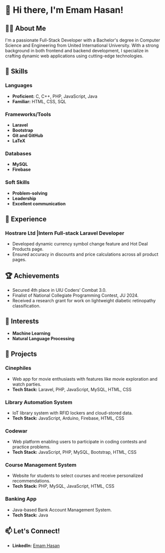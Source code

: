 
# 👋 Hi there, I'm Emam Hasan!

## 👨‍💻 About Me

I'm a passionate Full-Stack Developer with a Bachelor's degree in Computer Science and Engineering from United International University. With a strong background in both frontend and backend development, I specialize in crafting dynamic web applications using cutting-edge technologies.

## 🚀 Skills

### Languages
- **Proficient:** C, C++, PHP, JavaScript, Java
- **Familiar:** HTML, CSS, SQL

### Frameworks/Tools
- **Laravel**
- **Bootstrap**
- **Git and GitHub**
- **LaTeX**

### Databases
- **MySQL**
- **Firebase**

### Soft Skills
- **Problem-solving**
- **Leadership**
- **Excellent communication**

## 💼 Experience

### Hostrare Ltd |Intern Full-stack Laravel Developer
- Developed dynamic currency symbol change feature and Hot Deal Products page.
- Ensured accuracy in discounts and price calculations across all product pages.

## 🏆 Achievements

- Secured 4th place in UIU Coders’ Combat 3.0.
- Finalist of National Collegiate Programming Contest, JU 2024.
- Received a research grant for work on lightweight diabetic retinopathy classification.

## 🌱 Interests

- **Machine Learning**
- **Natural Language Processing**

## 📂 Projects

### Cinephiles
- Web app for movie enthusiasts with features like movie exploration and watch parties.
- **Tech Stack:** Laravel, PHP, JavaScript, MySQL, HTML, CSS

### Library Automation System
- IoT library system with RFID lockers and cloud-stored data.
- **Tech Stack:** JavaScript, Arduino, Firebase, HTML, CSS

### Codewar
- Web platform enabling users to participate in coding contests and practice problems.
- **Tech Stack:** JavaScript, PHP, MySQL, Bootstrap, HTML, CSS

### Course Management System
- Website for students to select courses and receive personalized recommendations.
- **Tech Stack:** PHP, MySQL, JavaScript, HTML, CSS

### Banking App
- Java-based Bank Account Management System.
- **Tech Stack:** Java

## 📫 Let's Connect!

- **LinkedIn:** [Emam Hasan](https://www.linkedin.com/in/emam-hasan302)
